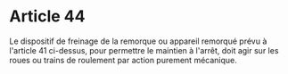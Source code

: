 # Article 44

Le dispositif de freinage de la remorque ou appareil remorqué prévu à l'article 41 ci-dessus, pour permettre le maintien à l'arrêt, doit agir sur les roues ou trains de roulement par action purement mécanique.
